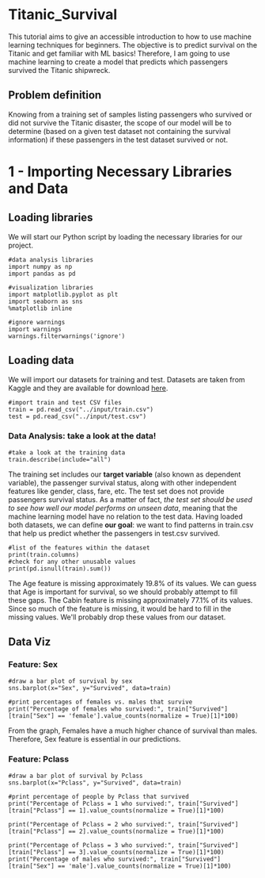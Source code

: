 # Titanic_Survival
This tutorial aims to give an accessible introduction to how to use machine learning techniques for beginners.
The objective is to predict survival on the Titanic and get familiar with ML basics! Therefore, I am going to use machine learning to create a model that predicts which passengers survived the Titanic shipwreck.

## Problem definition
Knowing from a training set of samples listing passengers who survived or did not survive the Titanic disaster, the scope of our model will be to determine (based on a given test dataset not containing the survival information) if these passengers in the test dataset survived or not.

# 1 - Importing Necessary Libraries and Data
## Loading libraries
We will start our Python script by loading the necessary libraries for our project.
```
#data analysis libraries 
import numpy as np
import pandas as pd

#visualization libraries
import matplotlib.pyplot as plt
import seaborn as sns
%matplotlib inline

#ignore warnings
import warnings
warnings.filterwarnings('ignore')
```
## Loading data
We will import our datasets for training and test. Datasets are taken from Kaggle and they are available for download [here](https://www.kaggle.com/c/titanic/data).
```
#import train and test CSV files
train = pd.read_csv("../input/train.csv")
test = pd.read_csv("../input/test.csv")
```
### Data Analysis: take a look at the data!
```
#take a look at the training data
train.describe(include="all")
```
The training set includes our **target variable** (also known as dependent variable), the passenger survival status, along with other independent features like gender, class, fare, etc.
The test set does not provide passengers survival status. As a matter of fact, *the test set should be used to see how well our model performs on unseen data*, meaning that the  machine learning model have no relation to the test data.
Having loaded both datasets, we can define **our goal**: we want to find patterns in train.csv that help us predict whether the passengers in test.csv survived.
```
#list of the features within the dataset
print(train.columns)
#check for any other unusable values
print(pd.isnull(train).sum())
```
The Age feature is missing approximately 19.8% of its values. We can guess that Age is important for survival, so we should probably attempt to fill these gaps.
The Cabin feature is missing approximately 77.1% of its values. Since so much of the feature is missing, it would be hard to fill in the missing values. We'll probably drop these values from our dataset.

## Data Viz
### Feature: Sex
```
#draw a bar plot of survival by sex
sns.barplot(x="Sex", y="Survived", data=train)

#print percentages of females vs. males that survive
print("Percentage of females who survived:", train["Survived"][train["Sex"] == 'female'].value_counts(normalize = True)[1]*100)
```
From the graph, Females have a much higher chance of survival than males. Therefore, Sex feature is essential in our predictions.
### Feature: Pclass
```
#draw a bar plot of survival by Pclass
sns.barplot(x="Pclass", y="Survived", data=train)

#print percentage of people by Pclass that survived
print("Percentage of Pclass = 1 who survived:", train["Survived"][train["Pclass"] == 1].value_counts(normalize = True)[1]*100)

print("Percentage of Pclass = 2 who survived:", train["Survived"][train["Pclass"] == 2].value_counts(normalize = True)[1]*100)

print("Percentage of Pclass = 3 who survived:", train["Survived"][train["Pclass"] == 3].value_counts(normalize = True)[1]*100)
print("Percentage of males who survived:", train["Survived"][train["Sex"] == 'male'].value_counts(normalize = True)[1]*100)
```
